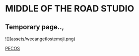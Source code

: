 <h1>MIDDLE OF THE ROAD STUDIO</h1>
<h2>Temporary page..,</h2>
![](assets/wecangetlostemoji.png)

[PECOS](wikiPECOS.md)
